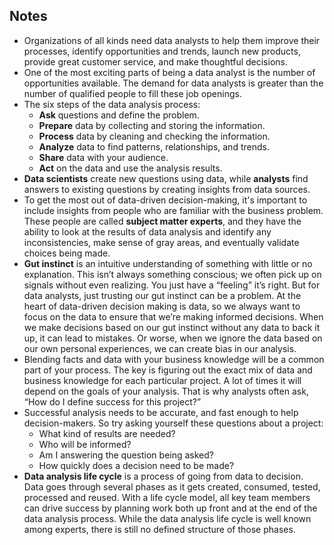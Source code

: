 ## Notes

* Organizations of all kinds need data analysts to help them improve their processes, identify opportunities and trends, launch new products, provide great customer service, and make thoughtful decisions.
* One of the most exciting parts of being a data analyst is the number of opportunities available. The demand for data analysts is greater than the number of qualified people to fill these job openings.
* The six steps of the data analysis process: 
  * **Ask** questions and define the problem.
  * **Prepare** data by collecting and storing the information.
  * **Process** data by cleaning and checking the information.
  * **Analyze** data to find patterns, relationships, and trends.
  * **Share** data with your audience.
  * **Act** on the data and use the analysis results.
* **Data scientists** create new questions using data, while **analysts** find answers to existing questions by creating insights from data sources. 
* To get the most out of data-driven decision-making, it's important to include insights from people who are familiar with the business problem. These people are called **subject matter experts**, and they have the ability to look at the results of data analysis and identify any inconsistencies, make sense of gray areas, and eventually validate choices being made. 
* **Gut instinct** is an intuitive understanding of something with little or no explanation. This isn’t always something conscious; we often pick up on signals without even realizing. You just have a “feeling” it’s right. But for data analysts, just trusting our gut instinct can be a problem. At the heart of data-driven decision making is data, so we always want to focus on the data to ensure that we’re making informed decisions. When we make decisions based on our gut instinct without any data to back it up, it can lead to mistakes. Or worse, when we ignore the data based on our own personal experiences, we can create bias in our analysis. 
* Blending facts and data with your business knowledge will be a common part of your process. The key is figuring out the exact mix of data and business knowledge for each particular project. A lot of times it will depend on the goals of your analysis. That is why analysts often ask, “How do I define success for this project?”
* Successful analysis needs to be accurate, and fast enough to help decision-makers. So try asking yourself these questions about a project:
  * What kind of results are needed?
  * Who will be informed?
  * Am I answering the question being asked?
  * How quickly does a decision need to be made?
* **Data analysis life cycle** is a process of going from data to decision. Data goes through several phases as it gets created, consumed, tested, processed and reused. With a life cycle model, all key team members can drive success by planning work both up front and at the end of the data analysis process. While the data analysis life cycle is well known among experts, there is still no defined structure of those phases.